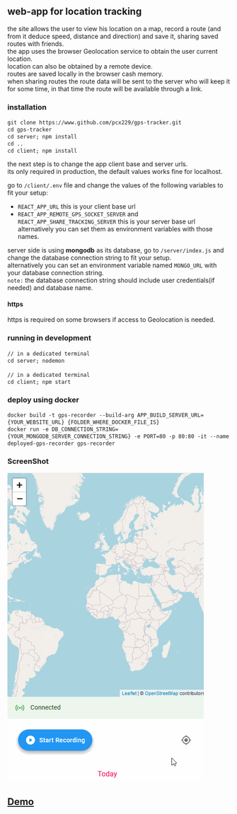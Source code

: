 
## web-app for location tracking  

the site allows the user to view his location on a map, record a route (and from it deduce speed, distance and direction) and save it, sharing saved routes with friends.  
the app uses the browser Geolocation service to obtain the user current location.  
location can also be obtained by a remote device.  
routes are saved locally in the browser cash memory.  
when sharing routes the route data will be sent to the server who will keep it for some time, in that time the route will be available through a link.  

### installation  

```
git clone https://www.github.com/pcx229/gps-tracker.git
cd gps-tracker
cd server; npm install
cd ..
cd client; npm install
```

the next step is to change the app client base and server urls.  
its only required in production, the default values works fine for localhost.  

go to `/client/.env` file and change the values of the following variables to fit your setup:  
*  `REACT_APP_URL` this is your client base url
*  `REACT_APP_REMOTE_GPS_SOCKET_SERVER` and `REACT_APP_SHARE_TRACKING_SERVER` this is your server base url  
alternatively you can set them as environment variables with those names.

server side is using **mongodb** as its database, go to `/server/index.js` and change the database connection string to fit your setup.  
alternatively you can set an environment variable named `MONGO_URL` with your database connection string.  
`note:` the database connection string should include user credentials(if needed) and database name.   

#### https  

https is required on some browsers if access to Geolocation is needed.  

### running in development

```
// in a dedicated terminal
cd server; nodemon

// in a dedicated terminal
cd client; npm start
```

### deploy using docker

```
docker build -t gps-recorder --build-arg APP_BUILD_SERVER_URL={YOUR_WEBSITE_URL} {FOLDER_WHERE_DOCKER_FILE_IS}
docker run -e DB_CONNECTION_STRING={YOUR_MONGODB_SERVER_CONNECTION_STRING} -e PORT=80 -p 80:80 -it --name deployed-gps-recorder gps-recorder
```

### ScreenShot

![tracking app](https://raw.githubusercontent.com/pcx229/gps-tracker/master/screenshot.gif)


## [Demo](https://desolate-forest-56064.herokuapp.com/)

